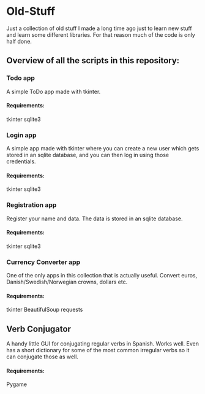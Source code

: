 # Old-Stuff
Just a collection of old stuff I made a long time ago just to learn new stuff and learn some different libraries. For that reason much of the code is only half done.
## Overview of all the scripts in this repository:
### Todo app
A simple ToDo app made with tkinter.
#### Requirements:
tkinter
sqlite3
### Login app
A simple app made with tkinter where you can create a new user which gets stored in an sqlite database, and you can then log in using those credentials.
#### Requirements:
tkinter
sqlite3
### Registration app
Register your name and data. The data is stored in an sqlite database.
#### Requirements:
tkinter
sqlite3
### Currency Converter app
One of the only apps in this collection that is actually useful. Convert euros, Danish/Swedish/Norwegian crowns, dollars etc.
#### Requirements:
tkinter
BeautifulSoup
requests
## Verb Conjugator
A handy little GUI for conjugating regular verbs in Spanish. Works well. Even has a short dictionary for some of the most common irregular verbs so it can conjugate those as well.
#### Requirements:
Pygame
